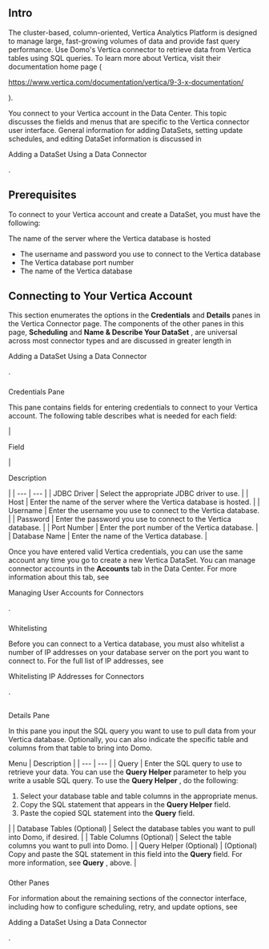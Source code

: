 

Intro
-------

The cluster-based, column-oriented, Vertica Analytics Platform is designed to manage large, fast-growing volumes of data and provide fast query performance. Use Domo's Vertica connector to retrieve data from Vertica tables using SQL queries. To learn more about Vertica, visit their documentation home page (

https://www.vertica.com/documentation/vertica/9-3-x-documentation/

).


 You connect to your Vertica account in the Data Center. This topic discusses the fields and menus that are specific to the Vertica connector user interface. General information for adding DataSets, setting update schedules, and editing DataSet information is discussed in

Adding a DataSet Using a Data Connector

.


 Prerequisites
---------------

To connect to your Vertica account and create a DataSet, you must have the following:

 The name of the server where the Vertica database is hosted
* The username and password you use to connect to the Vertica database
* The Vertica database port number
* The name of the Vertica database

Connecting to Your Vertica Account
------------------------------------


 This section enumerates the options in the
 **Credentials**
 and
 **Details**
 panes in the Vertica Connector page. The components of the other panes in this page,
 **Scheduling**
 and
 **Name & Describe Your DataSet**
 , are universal across most connector types and are discussed in greater length in

Adding a DataSet Using a Data Connector

.


###

Credentials Pane


 This pane contains fields for entering credentials to connect to your Vertica account. The following table describes what is needed for each field:


|

Field

|

Description

|
| --- | --- |
|
 JDBC Driver
  |
 Select the appropriate JDBC driver to use.
  |
|
 Host
  |
 Enter the name of the server where the Vertica database is hosted.
  |
|
 Username
  |
 Enter the username you use to connect to the Vertica database.
  |
|
 Password
  |
 Enter the password you use to connect to the Vertica database.
  |
|
 Port Number
  |
 Enter the port number of the Vertica database.
  |
|
 Database Name
  |
 Enter the name of the Vertica database.
  |


 Once you have entered valid Vertica credentials, you can use the same account any time you go to create a new Vertica DataSet. You can manage connector accounts in the
 **Accounts**
 tab in the Data Center. For more information about this tab, see

Managing User Accounts for Connectors

.


###
 Whitelisting

Before you can connect to a Vertica database, you must also whitelist a number of IP addresses on your database server on the port you want to connect to. For the full list of IP addresses, see

Whitelisting IP Addresses for Connectors

.

##
 Details Pane

In this pane you input the SQL query you want to use to pull data from your Vertica database. Optionally, you can also indicate the specific table and columns from that table to bring into Domo.


 Menu
  |
 Description
  |
| --- | --- |
|
 Query
  |
 Enter the SQL query to use to retrieve your data. You can use the
 **Query Helper**
 parameter to help you write a usable SQL query. To use the
 **Query Helper**
 , do the following:
 1. Select your database table and table columns in the appropriate menus.
2. Copy the SQL statement that appears in the
 **Query Helper**
 field.
3. Paste the copied SQL statement into the
 **Query**
 field.


 |
|
 Database Tables (Optional)
  |
 Select the database tables you want to pull into Domo, if desired.
  |
|
 Table Columns (Optional)
  |
 Select the table columns you want to pull into Domo.
  |
|
 Query Helper (Optional)
  |
 (Optional) Copy and paste the SQL statement in this field into the
 **Query**
 field. For more information, see
 **Query**
 , above.
  |


###
 Other Panes

For information about the remaining sections of the connector interface, including how to configure scheduling, retry, and update options, see

Adding a DataSet Using a Data Connector

.

